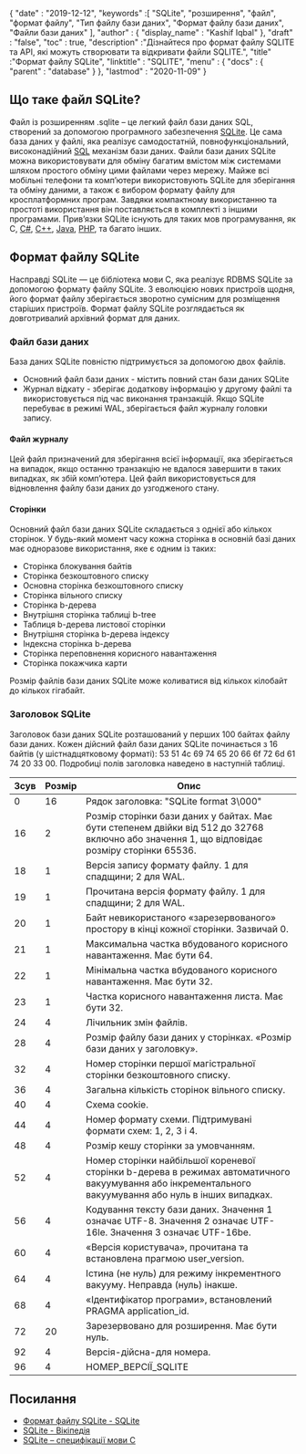 {
  "date" : "2019-12-12",
  "keywords" :[ "SQLite", "розширення", "файл", "формат файлу", "Тип файлу бази даних", "Формат файлу бази даних", "Файли бази даних" ],
  "author" : {
    "display_name" : "Kashif Iqbal"
},
  "draft" : "false",
  "toc" : true,
  "description" :"Дізнайтеся про формат файлу SQLITE та API, які можуть створювати та відкривати файли SQLITE.",
  "title" :"Формат файлу SQLite",
  "linktitle" : "SQLITE",
  "menu" : {
    "docs" : {
      "parent" : "database"
}
},
  "lastmod" : "2020-11-09"
}

## Що таке файл SQLite?

Файл із розширенням .sqlite – це легкий файл бази даних SQL, створений за допомогою програмного забезпечення [SQLite](https://www.sqlite.org/index.html). Це сама база даних у файлі, яка реалізує самодостатній, повнофункціональний, високонадійний [SQL](/uk/database/sql/) механізм бази даних. Файли бази даних SQLite можна використовувати для обміну багатим вмістом між системами шляхом простого обміну цими файлами через мережу. Майже всі мобільні телефони та комп’ютери використовують SQLite для зберігання та обміну даними, а також є вибором формату файлу для кросплатформних програм. Завдяки компактному використанню та простоті використання він поставляється в комплекті з іншими програмами. Прив’язки SQLite існують для таких мов програмування, як C, [C#](/uk/programming/cs/), [C++](/uk/programming/cpp/), [Java](/uk/programming/java/), [PHP](/uk/programming/php/ ), та багато інших.

## Формат файлу SQLite

Насправді SQLite — це бібліотека мови C, яка реалізує RDBMS SQLite за допомогою формату файлу SQLite. З еволюцією нових пристроїв щодня, його формат файлу зберігається зворотно сумісним для розміщення старіших пристроїв. Формат файлу SQLite розглядається як довготривалий архівний формат для даних.

### Файл бази даних

База даних SQLite повністю підтримується за допомогою двох файлів.
* Основний файл бази даних - містить повний стан бази даних SQLite
* Журнал відкату - зберігає додаткову інформацію у другому файлі та використовується під час виконання транзакцій. Якщо SQLite перебуває в режимі WAL, зберігається файл журналу головки запису.

#### Файл журналу

Цей файл призначений для зберігання всієї інформації, яка зберігається на випадок, якщо останню транзакцію не вдалося завершити в таких випадках, як збій комп’ютера. Цей файл використовується для відновлення файлу бази даних до узгодженого стану.

#### Сторінки

Основний файл бази даних SQLite складається з однієї або кількох сторінок. У будь-який момент часу кожна сторінка в основній базі даних має одноразове використання, яке є одним із таких:

* Сторінка блокування байтів
* Сторінка безкоштовного списку
* Основна сторінка безкоштовного списку
* Сторінка вільного списку
* Сторінка b-дерева
* Внутрішня сторінка таблиці b-tree
* Таблиця b-дерева листової сторінки
* Внутрішня сторінка b-дерева індексу
* Індексна сторінка b-дерева
* Сторінка переповнення корисного навантаження
* Сторінка покажчика карти

Розмір файлів бази даних SQLite може коливатися від кількох кілобайт до кількох гігабайт.

### Заголовок SQLite

Заголовок бази даних SQLite розташований у перших 100 байтах файлу бази даних. Кожен дійсний файл бази даних SQLite починається з 16 байтів (у шістнадцятковому форматі): 53 51 4c 69 74 65 20 66 6f 72 6d 61 74 20 33 00. Подробиці полів заголовка наведено в наступній таблиці.

|Зсув|Розмір|Опис|
---|---|---|
|0|16|Рядок заголовка: "SQLite format 3\000"|
|16|2|Розмір сторінки бази даних у байтах. Має бути степенем двійки від 512 до 32768 включно або значення 1, що відповідає розміру сторінки 65536.|
|18|1|Версія запису формату файлу. 1 для спадщини; 2 для WAL.|
|19|1|Прочитана версія формату файлу. 1 для спадщини; 2 для WAL.|
|20|1|Байт невикористаного «зарезервованого» простору в кінці кожної сторінки. Зазвичай 0.|
|21|1|Максимальна частка вбудованого корисного навантаження. Має бути 64.|
|22|1|Мінімальна частка вбудованого корисного навантаження. Має бути 32.|
|23|1|Частка корисного навантаження листа. Має бути 32.|
|24|4|Лічильник змін файлів.|
|28|4|Розмір файлу бази даних у сторінках. «Розмір бази даних у заголовку».|
|32|4|Номер сторінки першої магістральної сторінки безкоштовного списку.|
|36|4|Загальна кількість сторінок вільного списку.|
|40|4|Схема cookie.|
|44|4|Номер формату схеми. Підтримувані формати схем: 1, 2, 3 і 4.|
|48|4|Розмір кешу сторінки за умовчанням.|
|52|4|Номер сторінки найбільшої кореневої сторінки b-дерева в режимах автоматичного вакуумування або інкрементального вакуумування або нуль в інших випадках.|
|56|4|Кодування тексту бази даних. Значення 1 означає UTF-8. Значення 2 означає UTF-16le. Значення 3 означає UTF-16be.|
|60|4|«Версія користувача», прочитана та встановлена прагмою user_version.|
|64|4|Істина (не нуль) для режиму інкрементного вакууму. Неправда (нуль) інакше.|
|68|4|«Ідентифікатор програми», встановлений PRAGMA application_id.|
|72|20|Зарезервовано для розширення. Має бути нуль.|
|92|4|Версія-дійсна-для номера.|
|96|4|НОМЕР_ВЕРСІЇ_SQLITE|

## Посилання ##

* [Формат файлу SQLite - SQLite](https://www.sqlite.org/fileformat2.html)
* [SQLite - Вікіпедія](https://en.wikipedia.org/wiki/SQLite)
* [SQLite – специфікації мови C](https://www.sqlite.org/c3ref/intro.html)

